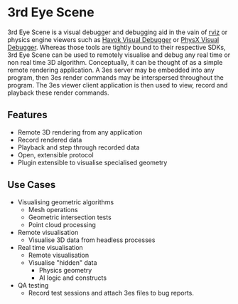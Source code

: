 
3rd Eye Scene
=============
3rd Eye Scene is a visual debugger and debugging aid in the vain of [rviz](http://wiki.ros.org/rviz) or physics engine viewers such as [Havok Visual Debugger](https://www.havok.com/physics/) or [PhysX Visual Debugger](https://developer.nvidia.com/physx-visual-debugger). Whereas those tools are tightly bound to their respective SDKs, 3rd Eye Scene can be used to remotely visualise and debug any real time or non real time 3D algorithm. Conceptually, it can be thought of as a simple remote rendering application. A 3es server may be embedded into any program, then 3es render commands may be interspersed throughout the program. The 3es viewer client application is then used to view, record and playback these render commands.

Features
--------
- Remote 3D rendering from any application
- Record rendered data
- Playback and step through recorded data
- Open, extensible protocol
- Plugin extensible to visualise specialised geometry

Use Cases
---------
- Visualising geometric algorithms
  - Mesh operations
  - Geometric intersection tests
  - Point cloud processing
- Remote visualisation
  - Visualise 3D data from headless processes 
- Real time visualisation
  - Remote visualisation
  - Visualise "hidden" data
    - Physics geometry
    - AI logic and constructs
- QA testing
  - Record test sessions and attach 3es files to bug reports.
